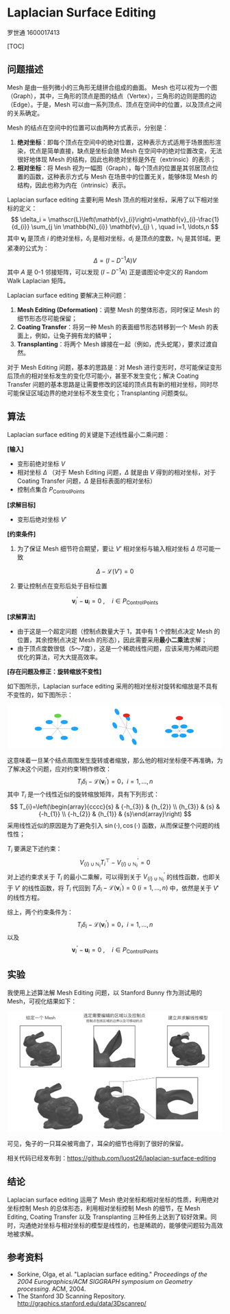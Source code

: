 # Laplacian Surface Editing

罗世通 1600017413

[TOC]

## 问题描述

Mesh 是由一些列微小的三角形无缝拼合组成的曲面。 Mesh 也可以视为一个图（Graph），其中，三角形的顶点是图的结点（Vertex），三角形的边则是图的边（Edge）。于是，Mesh 可以由一系列顶点、顶点在空间中的位置，以及顶点之间的关系确定。

Mesh 的结点在空间中的位置可以由两种方式表示，分别是：

1. **绝对坐标**：即每个顶点在空间中的绝对位置，这种表示方式适用于场景图形渲染，优点是简单直接，缺点是坐标会随 Mesh 在空间中的绝对位置改变，无法很好地体现 Mesh 的结构，因此也称绝对坐标是外在（extrinsic）的表示；
2. **相对坐标**：将 Mesh 视为一幅图（Graph），每个顶点的位置是其邻居顶点位置的函数，这种表示方式与 Mesh 在场景中的位置无关，能够体现 Mesh 的结构，因此也称为内在（intrinsic）表示。

Laplacian surface editing 主要利用 Mesh 顶点的相对坐标，采用了以下相对坐标的定义：
$$
\delta_i = \mathscr{L}\left(\mathbf{v}_{i}\right)=\mathbf{v}_{i}-\frac{1}{d_{i}} \sum_{j \in \mathbb{N}_{i}} \mathbf{v}_{j} \ , \quad i=1, \ldots,n
$$
其中 $\mathbf{v_i}$ 是顶点 $i$ 的绝对坐标，$\delta_i$ 是相对坐标，$d_i$ 是顶点的度数，$\mathbb{N}_i$ 是其邻域。更紧凑的公式为：
$$
\Delta = (I - D^{-1}A)V
$$
其中 $A$ 是 0-1 邻接矩阵，可以发现 $(I - D^{-1} A)$ 正是谱图论中定义的 Random Walk Laplacian 矩阵。

Laplacian surface editing 要解决三种问题：

1. **Mesh Editing (Deformation)**：调整 Mesh 的整体形态，同时保证 Mesh 的细节形态尽可能保留；
2. **Coating Transfer**：将另一种 Mesh 的表面细节形态转移到一个 Mesh 的表面上，例如，让兔子拥有龙的鳞甲；
3. **Transplanting**：将两个 Mesh 嫁接在一起（例如，虎头蛇尾），要求过渡自然。

对于 Mesh Editing 问题，基本的思路是：对 Mesh 进行变形时，尽可能保证变形后顶点的相对坐标发生的变化尽可能小，甚至不发生变化；解决 Coating Transfer 问题的基本思路是让需要修改的区域的顶点具有新的相对坐标，同时尽可能保证区域边界的绝对坐标不发生变化；Transplanting 问题类似。



## 算法

Laplacian surface editing 的关键是下述线性最小二乘问题：

**[输入]**

- 变形前绝对坐标 $V$
- 相对坐标 $\Delta$ （对于 Mesh Editing 问题，$\Delta$ 就是由 $V$ 得到的相对坐标，对于 Coating Transfer 问题，$\Delta$ 是目标表面的相对坐标）
- 控制点集合 $P_\text{ControlPoints}$ 

**[求解目标]**

- 变形后绝对坐标 $V'$

**[约束条件]**

1. 为了保证 Mesh 细节符合期望，要让 $V’$ 相对坐标与输入相对坐标 $\Delta$ 尽可能一致

$$
\Delta - \mathscr{L}(V') = 0
$$

2. 要让控制点在变形后处于目标位置

$$
\mathbf{v}_{i}^{\prime}-\mathbf{u}_{i}=0 \ , \quad i \in P_{\text {ControlPoints }}
$$

**[求解算法]**

- 由于这是一个超定问题（控制点数量大于 1，其中有 1 个控制点决定 Mesh 的位置，其余控制点决定 Mesh 的形态），因此需要采用**最小二乘法**求解；
- 由于顶点度数很低（5～7度），这是一个稀疏线性问题，应该采用为稀疏问题优化的算法，可大大提高效率。

**[存在问题及修正：旋转缩放不变性]**

如下图所示，Laplacian surface editing 采用的相对坐标对旋转和缩放是不具有不变性的，如下图所示：

<img src="report.assets/image-20191221021129412.png" alt="image-20191221021129412" style="zoom:50%;" />

这意味着一旦某个结点周围发生旋转或者缩放，那么他的相对坐标便不再准确，为了解决这个问题，应对约束1稍作修改：
$$
T_{i} \delta_{i}-\mathscr{L}\left(\mathbf{v}_{i}^{\prime}\right)=0 ， i=1,\ldots,n
$$
其中 $T_i$ 是一个线性近似的旋转缩放矩阵，具有下列形式：
$$
T_{i}=\left(\begin{array}{cccc}{s} & {-h_{3}} & {h_{2}} \\ {h_{3}} & {s} & {-h_{1}} \\ {-h_{2}} & {h_{1}} & {s}\end{array}\right)
$$
采用线性近似的原因是为了避免引入 $\sin(\cdot), \cos(\cdot)$ 函数，从而保证整个问题的线性性；

$T_i$ 要满足下述约束：
$$
V_{\{i\} \cup \mathbb N_i} T_{i}^{\top}-V_{\{i\} \cup\mathbb N_i}^{\prime}=0
$$
对上述约束求关于 $T_i$ 的最小二乘解，可以得到关于 $V_{\{i\} \cup\mathbb N_i}^{\prime}$ 的线性函数，也即关于 $V'$ 的线性函数，将 $T_i$ 代回到 $T_{i} \delta_{i}-\mathscr{L}\left(\mathbf{v}_{i}^{\prime}\right)=0 \ (i = 1,\ldots, n)$ 中，依然是关于 $V'$ 的线性方程。

综上，两个约束条件为：
$$
T_{i} \delta_{i}-\mathscr{L}\left(\mathbf{v}_{i}^{\prime}\right)=0 ， i=1,\ldots,n
$$
以及
$$
\mathbf{v}_{i}^{\prime}-\mathbf{u}_{i}=0 \ , \quad i \in P_{\text {ControlPoints }}
$$


## 实验

我使用上述算法解 Mesh Editing 问题，以 Stanford Bunny 作为测试用的 Mesh，可视化结果如下：

![image-20191221022404248](report.assets/image-20191221022404248.png)

可见，兔子的一只耳朵被弯曲了，耳朵的细节也得到了很好的保留。

相关代码已经发布到：https://github.com/luost26/laplacian-surface-editing



## 结论

Laplacian surface editing 运用了 Mesh 绝对坐标和相对坐标的性质，利用绝对坐标控制 Mesh 的总体形态，利用相对坐标控制 Mesh 的细节，在 Mesh Editing, Coating Transfer 以及 Transplanting 三种任务上达到了较好效果。同时，沟通绝对坐标与相对坐标的模型是线性的，也是稀疏的，能够使问题较为高效地被求解。



## 参考资料

- Sorkine, Olga, et al. "Laplacian surface editing." *Proceedings of the 2004 Eurographics/ACM SIGGRAPH symposium on Geometry processing*. ACM, 2004.
- The Stanford 3D Scanning Repository. http://graphics.stanford.edu/data/3Dscanrep/